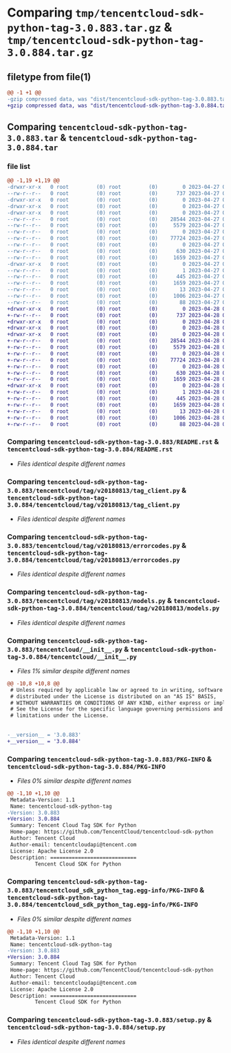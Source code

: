 # Comparing `tmp/tencentcloud-sdk-python-tag-3.0.883.tar.gz` & `tmp/tencentcloud-sdk-python-tag-3.0.884.tar.gz`

## filetype from file(1)

```diff
@@ -1 +1 @@
-gzip compressed data, was "dist/tencentcloud-sdk-python-tag-3.0.883.tar", last modified: Thu Apr 27 00:48:52 2023, max compression
+gzip compressed data, was "dist/tencentcloud-sdk-python-tag-3.0.884.tar", last modified: Fri Apr 28 02:38:46 2023, max compression
```

## Comparing `tencentcloud-sdk-python-tag-3.0.883.tar` & `tencentcloud-sdk-python-tag-3.0.884.tar`

### file list

```diff
@@ -1,19 +1,19 @@
-drwxr-xr-x   0 root         (0) root         (0)        0 2023-04-27 00:48:52.000000 tencentcloud-sdk-python-tag-3.0.883/
--rw-r--r--   0 root         (0) root         (0)      737 2023-04-27 00:48:52.000000 tencentcloud-sdk-python-tag-3.0.883/README.rst
-drwxr-xr-x   0 root         (0) root         (0)        0 2023-04-27 00:48:52.000000 tencentcloud-sdk-python-tag-3.0.883/tencentcloud/
-drwxr-xr-x   0 root         (0) root         (0)        0 2023-04-27 00:48:52.000000 tencentcloud-sdk-python-tag-3.0.883/tencentcloud/tag/
-drwxr-xr-x   0 root         (0) root         (0)        0 2023-04-27 00:48:52.000000 tencentcloud-sdk-python-tag-3.0.883/tencentcloud/tag/v20180813/
--rw-r--r--   0 root         (0) root         (0)    28544 2023-04-27 00:48:52.000000 tencentcloud-sdk-python-tag-3.0.883/tencentcloud/tag/v20180813/tag_client.py
--rw-r--r--   0 root         (0) root         (0)     5579 2023-04-27 00:48:52.000000 tencentcloud-sdk-python-tag-3.0.883/tencentcloud/tag/v20180813/errorcodes.py
--rw-r--r--   0 root         (0) root         (0)        0 2023-04-27 00:48:52.000000 tencentcloud-sdk-python-tag-3.0.883/tencentcloud/tag/v20180813/__init__.py
--rw-r--r--   0 root         (0) root         (0)    77724 2023-04-27 00:48:52.000000 tencentcloud-sdk-python-tag-3.0.883/tencentcloud/tag/v20180813/models.py
--rw-r--r--   0 root         (0) root         (0)        0 2023-04-27 00:48:52.000000 tencentcloud-sdk-python-tag-3.0.883/tencentcloud/tag/__init__.py
--rw-r--r--   0 root         (0) root         (0)      630 2023-04-27 00:48:52.000000 tencentcloud-sdk-python-tag-3.0.883/tencentcloud/__init__.py
--rw-r--r--   0 root         (0) root         (0)     1659 2023-04-27 00:48:52.000000 tencentcloud-sdk-python-tag-3.0.883/PKG-INFO
-drwxr-xr-x   0 root         (0) root         (0)        0 2023-04-27 00:48:52.000000 tencentcloud-sdk-python-tag-3.0.883/tencentcloud_sdk_python_tag.egg-info/
--rw-r--r--   0 root         (0) root         (0)        1 2023-04-27 00:48:52.000000 tencentcloud-sdk-python-tag-3.0.883/tencentcloud_sdk_python_tag.egg-info/dependency_links.txt
--rw-r--r--   0 root         (0) root         (0)      445 2023-04-27 00:48:52.000000 tencentcloud-sdk-python-tag-3.0.883/tencentcloud_sdk_python_tag.egg-info/SOURCES.txt
--rw-r--r--   0 root         (0) root         (0)     1659 2023-04-27 00:48:52.000000 tencentcloud-sdk-python-tag-3.0.883/tencentcloud_sdk_python_tag.egg-info/PKG-INFO
--rw-r--r--   0 root         (0) root         (0)       13 2023-04-27 00:48:52.000000 tencentcloud-sdk-python-tag-3.0.883/tencentcloud_sdk_python_tag.egg-info/top_level.txt
--rw-r--r--   0 root         (0) root         (0)     1006 2023-04-27 00:48:52.000000 tencentcloud-sdk-python-tag-3.0.883/setup.py
--rw-r--r--   0 root         (0) root         (0)       88 2023-04-27 00:48:52.000000 tencentcloud-sdk-python-tag-3.0.883/setup.cfg
+drwxr-xr-x   0 root         (0) root         (0)        0 2023-04-28 02:38:46.000000 tencentcloud-sdk-python-tag-3.0.884/
+-rw-r--r--   0 root         (0) root         (0)      737 2023-04-28 02:38:46.000000 tencentcloud-sdk-python-tag-3.0.884/README.rst
+drwxr-xr-x   0 root         (0) root         (0)        0 2023-04-28 02:38:46.000000 tencentcloud-sdk-python-tag-3.0.884/tencentcloud/
+drwxr-xr-x   0 root         (0) root         (0)        0 2023-04-28 02:38:46.000000 tencentcloud-sdk-python-tag-3.0.884/tencentcloud/tag/
+drwxr-xr-x   0 root         (0) root         (0)        0 2023-04-28 02:38:46.000000 tencentcloud-sdk-python-tag-3.0.884/tencentcloud/tag/v20180813/
+-rw-r--r--   0 root         (0) root         (0)    28544 2023-04-28 02:38:46.000000 tencentcloud-sdk-python-tag-3.0.884/tencentcloud/tag/v20180813/tag_client.py
+-rw-r--r--   0 root         (0) root         (0)     5579 2023-04-28 02:38:46.000000 tencentcloud-sdk-python-tag-3.0.884/tencentcloud/tag/v20180813/errorcodes.py
+-rw-r--r--   0 root         (0) root         (0)        0 2023-04-28 02:38:46.000000 tencentcloud-sdk-python-tag-3.0.884/tencentcloud/tag/v20180813/__init__.py
+-rw-r--r--   0 root         (0) root         (0)    77724 2023-04-28 02:38:46.000000 tencentcloud-sdk-python-tag-3.0.884/tencentcloud/tag/v20180813/models.py
+-rw-r--r--   0 root         (0) root         (0)        0 2023-04-28 02:38:46.000000 tencentcloud-sdk-python-tag-3.0.884/tencentcloud/tag/__init__.py
+-rw-r--r--   0 root         (0) root         (0)      630 2023-04-28 02:38:46.000000 tencentcloud-sdk-python-tag-3.0.884/tencentcloud/__init__.py
+-rw-r--r--   0 root         (0) root         (0)     1659 2023-04-28 02:38:46.000000 tencentcloud-sdk-python-tag-3.0.884/PKG-INFO
+drwxr-xr-x   0 root         (0) root         (0)        0 2023-04-28 02:38:46.000000 tencentcloud-sdk-python-tag-3.0.884/tencentcloud_sdk_python_tag.egg-info/
+-rw-r--r--   0 root         (0) root         (0)        1 2023-04-28 02:38:46.000000 tencentcloud-sdk-python-tag-3.0.884/tencentcloud_sdk_python_tag.egg-info/dependency_links.txt
+-rw-r--r--   0 root         (0) root         (0)      445 2023-04-28 02:38:46.000000 tencentcloud-sdk-python-tag-3.0.884/tencentcloud_sdk_python_tag.egg-info/SOURCES.txt
+-rw-r--r--   0 root         (0) root         (0)     1659 2023-04-28 02:38:46.000000 tencentcloud-sdk-python-tag-3.0.884/tencentcloud_sdk_python_tag.egg-info/PKG-INFO
+-rw-r--r--   0 root         (0) root         (0)       13 2023-04-28 02:38:46.000000 tencentcloud-sdk-python-tag-3.0.884/tencentcloud_sdk_python_tag.egg-info/top_level.txt
+-rw-r--r--   0 root         (0) root         (0)     1006 2023-04-28 02:38:46.000000 tencentcloud-sdk-python-tag-3.0.884/setup.py
+-rw-r--r--   0 root         (0) root         (0)       88 2023-04-28 02:38:46.000000 tencentcloud-sdk-python-tag-3.0.884/setup.cfg
```

### Comparing `tencentcloud-sdk-python-tag-3.0.883/README.rst` & `tencentcloud-sdk-python-tag-3.0.884/README.rst`

 * *Files identical despite different names*

### Comparing `tencentcloud-sdk-python-tag-3.0.883/tencentcloud/tag/v20180813/tag_client.py` & `tencentcloud-sdk-python-tag-3.0.884/tencentcloud/tag/v20180813/tag_client.py`

 * *Files identical despite different names*

### Comparing `tencentcloud-sdk-python-tag-3.0.883/tencentcloud/tag/v20180813/errorcodes.py` & `tencentcloud-sdk-python-tag-3.0.884/tencentcloud/tag/v20180813/errorcodes.py`

 * *Files identical despite different names*

### Comparing `tencentcloud-sdk-python-tag-3.0.883/tencentcloud/tag/v20180813/models.py` & `tencentcloud-sdk-python-tag-3.0.884/tencentcloud/tag/v20180813/models.py`

 * *Files identical despite different names*

### Comparing `tencentcloud-sdk-python-tag-3.0.883/tencentcloud/__init__.py` & `tencentcloud-sdk-python-tag-3.0.884/tencentcloud/__init__.py`

 * *Files 1% similar despite different names*

```diff
@@ -10,8 +10,8 @@
 # Unless required by applicable law or agreed to in writing, software
 # distributed under the License is distributed on an "AS IS" BASIS,
 # WITHOUT WARRANTIES OR CONDITIONS OF ANY KIND, either express or implied.
 # See the License for the specific language governing permissions and
 # limitations under the License.
 
 
-__version__ = '3.0.883'
+__version__ = '3.0.884'
```

### Comparing `tencentcloud-sdk-python-tag-3.0.883/PKG-INFO` & `tencentcloud-sdk-python-tag-3.0.884/PKG-INFO`

 * *Files 0% similar despite different names*

```diff
@@ -1,10 +1,10 @@
 Metadata-Version: 1.1
 Name: tencentcloud-sdk-python-tag
-Version: 3.0.883
+Version: 3.0.884
 Summary: Tencent Cloud Tag SDK for Python
 Home-page: https://github.com/TencentCloud/tencentcloud-sdk-python
 Author: Tencent Cloud
 Author-email: tencentcloudapi@tencent.com
 License: Apache License 2.0
 Description: ============================
         Tencent Cloud SDK for Python
```

### Comparing `tencentcloud-sdk-python-tag-3.0.883/tencentcloud_sdk_python_tag.egg-info/PKG-INFO` & `tencentcloud-sdk-python-tag-3.0.884/tencentcloud_sdk_python_tag.egg-info/PKG-INFO`

 * *Files 0% similar despite different names*

```diff
@@ -1,10 +1,10 @@
 Metadata-Version: 1.1
 Name: tencentcloud-sdk-python-tag
-Version: 3.0.883
+Version: 3.0.884
 Summary: Tencent Cloud Tag SDK for Python
 Home-page: https://github.com/TencentCloud/tencentcloud-sdk-python
 Author: Tencent Cloud
 Author-email: tencentcloudapi@tencent.com
 License: Apache License 2.0
 Description: ============================
         Tencent Cloud SDK for Python
```

### Comparing `tencentcloud-sdk-python-tag-3.0.883/setup.py` & `tencentcloud-sdk-python-tag-3.0.884/setup.py`

 * *Files identical despite different names*

